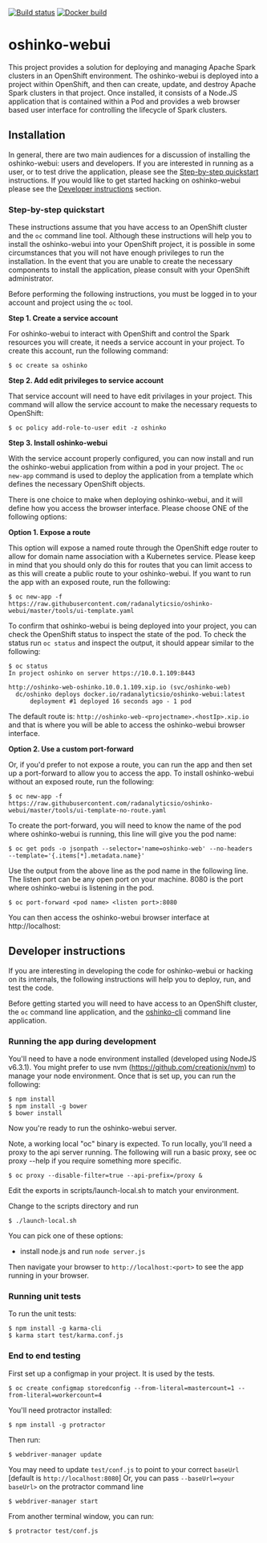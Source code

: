 [![Build status](https://travis-ci.org/radanalyticsio/oshinko-webui.svg?branch=master)](https://travis-ci.org/radanalyticsio/oshinko-webui)
[![Docker build](https://img.shields.io/docker/automated/radanalyticsio/oshinko-webui.svg)](https://hub.docker.com/r/radanalyticsio/oshinko-webui)

# oshinko-webui

This project provides a solution for deploying and managing Apache Spark
clusters in an OpenShift environment. The oshinko-webui is deployed into a
project within OpenShift, and then can create, update, and destroy Apache
Spark clusters in that project. Once installed, it consists of a Node.JS
application that is contained within a Pod and provides a web browser based
user interface for controlling the lifecycle of Spark clusters.

## Installation

In general, there are two main audiences for a discussion of installing the
oshinko-webui: users and developers. If you are interested in running as a
user, or to test drive the application, please see the
[Step-by-step quickstart](https://github.com/radanalyticsio/oshinko-webui#step-by-step-quickstart)
instructions. If you would like to get started hacking on oshinko-webui please
see the
[Developer instructions](https://github.com/radanalyticsio/oshinko-webui#running-the-app-during-development)
section.

### Step-by-step quickstart

These instructions assume that you have access to an OpenShift cluster and
the `oc` command line tool. Although these instructions will help you to
install the oshinko-webui into your OpenShift project, it is possible in
some circumstances that you will not have enough privileges to run the
installation. In the event that you are unable to create the necessary
components to install the application, please consult with your OpenShift
administrator.

Before performing the following instructions, you must be logged in to
your account and project using the `oc` tool.

**Step 1. Create a service account**

For oshinko-webui to interact with OpenShift and control the Spark resources
you will create, it needs a service account in your project. To create this
account, run the following command:

    $ oc create sa oshinko

**Step 2. Add edit privileges to service account**

That service account will need to have edit privilages in your project. This
command will allow the service account to make the necessary requests to
OpenShift:

    $ oc policy add-role-to-user edit -z oshinko

**Step 3. Install oshinko-webui**

With the service account properly configured, you can now install and run
the oshinko-webui application from within a pod in your project. The
`oc new-app` command is used to deploy the application from a template which
defines the necessary OpenShift objects.

There is one choice to make when deploying oshinko-webui, and it will define
how you access the browser interface. Please choose ONE of the following
options:

**Option 1. Expose a route**

This option will expose a named route through the OpenShift edge router to
allow for domain name association with a Kubernetes service. Please keep in
mind that you should only do this for routes that you can limit access to as
this will create a public route to your oshinko-webui. If you want to run the
app with an exposed route, run the following:

    $ oc new-app -f https://raw.githubusercontent.com/radanalyticsio/oshinko-webui/master/tools/ui-template.yaml

To confirm that oshinko-webui is being deployed into your project, you can
check the OpenShift status to inspect the state of the pod. To check
the status run `oc status` and inspect the output, it should appear similar
to the following:

    $ oc status
    In project oshinko on server https://10.0.1.109:8443

    http://oshinko-web-oshinko.10.0.1.109.xip.io (svc/oshinko-web)
      dc/oshinko deploys docker.io/radanalyticsio/oshinko-webui:latest
          deployment #1 deployed 16 seconds ago - 1 pod


The default route is:  `http://oshinko-web-<projectname>.<hostIp>.xip.io` and
that is where you will be able to access the oshinko-webui browser interface.

**Option 2. Use a custom port-forward**

Or, if you'd prefer to not expose a route, you can run the app and then set
up a port-forward to allow you to access the app. To install oshinko-webui
without an exposed route, run the following:

    $ oc new-app -f https://raw.githubusercontent.com/radanalyticsio/oshinko-webui/master/tools/ui-template-no-route.yaml

To create the port-forward, you will need to know the name of the pod where
oshinko-webui is running, this line will give you the pod name:

    $ oc get pods -o jsonpath --selector='name=oshinko-web' --no-headers  --template='{.items[*].metadata.name}'

Use the output from the above line as the pod name in the following line.
The listen port can be any open port on your machine. 8080 is the port
where oshinko-webui is listening in the pod.

    $ oc port-forward <pod name> <listen port>:8080

You can then access the oshinko-webui browser interface at
http://localhost:<listen port>

## Developer instructions

If you are interesting in developing the code for oshinko-webui or hacking on
its internals, the following instructions will help you to deploy, run, and
test the code.

Before getting started you will need to have access to an OpenShift cluster,
the `oc` command line application, and the
[oshinko-cli](https://github.com/radanalyticsio/oshinko-cli) command line
application.

### Running the app during development

You'll need to have a node environment installed (developed using NodeJS v6.3.1).
You might prefer to use nvm (https://github.com/creationix/nvm)
to manage your node environment.
Once that is set up, you can run the following:

    $ npm install
    $ npm install -g bower
    $ bower install

Now you're ready to run the oshinko-webui server.

Note, a working local "oc" binary is expected.
To run locally, you'll need a proxy to the api server running.
The following will run a basic proxy, see oc proxy --help if you require
something more specific.

    $ oc proxy --disable-filter=true --api-prefix=/proxy &

Edit the exports in scripts/launch-local.sh to match your environment.

Change to the scripts directory and run

    $ ./launch-local.sh
     

You can pick one of these options:

* install node.js and run `node server.js`

Then navigate your browser to `http://localhost:<port>` to see the app running in
your browser.


### Running unit tests
To run the unit tests:

    $ npm install -g karma-cli
    $ karma start test/karma.conf.js


### End to end testing
First set up a configmap in your project.  It is used by the tests.

    $ oc create configmap storedconfig --from-literal=mastercount=1 --from-literal=workercount=4

You'll need protractor installed:

    $ npm install -g protractor

<optional> Then run:

    $ webdriver-manager update

You may need to update `test/conf.js` to point to your correct `baseUrl` [default is `http://localhost:8080`] Or, you can pass `--baseUrl=<your baseUrl>` on the protractor command line

    $ webdriver-manager start

From another terminal window, you can run:

    $ protractor test/conf.js
